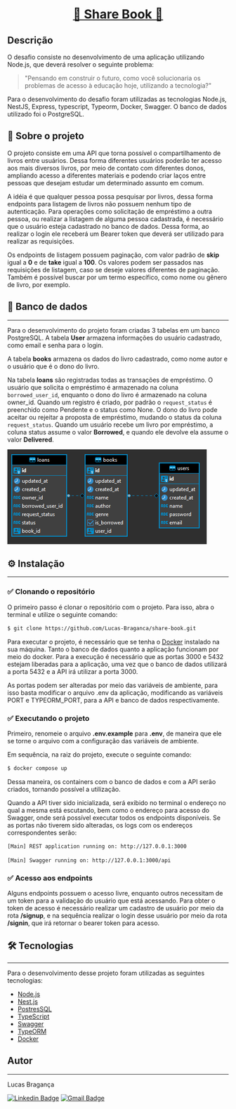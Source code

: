<h1 align="center">
    <a href="https://github.com/BrDSF/backend-challenge">🚀 Share Book 🚀</a>
</h1>

## Descrição

O desafio consiste no desenvolvimento de uma aplicação utilizando Node.js, que deverá resolver o seguinte problema:

> "Pensando em construir o futuro, como você solucionaria os problemas de acesso à educação hoje, utilizando a tecnologia?"

Para o desenvolvimento do desafio foram utilizadas as tecnologias Node.js, NestJS, Express, typescript, Typeorm, Docker, Swagger. O banco de dados utilizado foi o PostgreSQL.

## 📘 Sobre o projeto

O projeto consiste em uma API que torna possível o compartilhamento de livros entre usuários. Dessa forma diferentes usuários poderão ter acesso aos mais diversos livros, por meio de contato com diferentes donos, ampliando acesso a diferentes materiais e podendo criar laços entre pessoas que desejam estudar um determinado assunto em comum.

A idéia é que qualquer pessoa possa pesquisar por livros, dessa forma endpoints para listagem de livros não possuem nenhum tipo de autenticação. Para operações como solicitação de empréstimo a outra pessoa, ou realizar a listagem de alguma pessoa cadastrada, é necessário que o usuário esteja cadastrado no banco de dados. Dessa forma, ao realizar o login ele receberá um Bearer token que deverá ser utilizado para realizar as requisições.

Os endpoints de listagem possuem paginação, com valor padrão de **skip** igual a **0** e de **take** igual a **100**. Os valores podem ser passados nas requisições de listagem, caso se deseje valores diferentes de paginação. Também é possível buscar por um termo específico, como nome ou gênero de livro, por exemplo.

## 🎲 Banco de dados

---

Para o desenvolvimento do projeto foram criadas 3 tabelas em um banco PostgreSQL. A tabela **User** armazena informações do usuário cadastrado, como email e senha para o login.

A tabela **books** armazena os dados do livro cadastrado, como nome autor e o usuário que é o dono do livro.

Na tabela **loans** são registradas todas as transações de empréstimo. O usuário que solicita o empréstimo é armazenado na coluna `borrowed_user_id`, enquanto o dono do livro é armazenado na coluna owner_id. Quando um registro é criado, por padrão o `request_status` é preenchido como Pendente e o status como None. O dono do livro pode aceitar ou rejeitar a proposta de empréstimo,
mudando o status da coluna `request_status`. Quando um usuário recebe um livro por empréstimo, a coluna status assume o valor **Borrowed**, e quando ele devolve ela assume o valor **Delivered**.

![Alt text](/banco.PNG?raw=true 'Diagrama de banco de dados')

## ⚙ Instalação

---

### ✅ Clonando o repositório

O primeiro passo é clonar o repositório com o projeto. Para isso, abra o terminal e utilize o seguinte comando:

```bash
$ git clone https://github.com/Lucas-Braganca/share-book.git
```

Para executar o projeto, é necessário que se tenha o [Docker](https://www.docker.com/) instalado na sua máquina. Tanto o banco de dados quanto a aplicação funcionam por meio do docker. Para a execução é necessário que as portas 3000 e 5432 estejam liberadas para a aplicação, uma vez que o banco de dados utilizará a porta 5432 e a API irá utilizar a porta 3000.

As portas podem ser alteradas por meio das variáveis de ambiente, para isso basta modificar o arquivo .env da aplicação, modificando as variáveis PORT e TYPEORM_PORT, para a API e banco de dados respectivamente.

### ✅ Executando o projeto

Primeiro, renomeie o arquivo **.env.example** para **.env**, de maneira que ele se torne o arquivo com a configuração das variáveis de ambiente.

Em sequência, na raiz do projeto, execute o seguinte comando:

```bash
$ docker compose up
```

Dessa maneira, os containers com o banco de dados e com a API serão criados, tornando possível a utilização.

Quando a API tiver sido inicializada, será exibido no terminal o endereço no qual a mesma está escutando, bem como o endereço para acesso do Swagger, onde será possível executar todos os endpoints disponíveis. Se as portas não tiverem sido alteradas, os logs com os endereços correspondentes serão:

```
[Main] REST application running on: http://127.0.0.1:3000

[Main] Swagger running on: http://127.0.0.1:3000/api
```

### ✅ Acesso aos endpoints

Alguns endpoints possuem o acesso livre, enquanto outros necessitam de um token para a validação do usuário que está acessando. Para obter o token de acesso é necessário realizar um cadastro de usuário por meio da rota **/signup**, e na sequência realizar o login desse usuário por meio da rota **/signin**, que irá retornar o bearer token para acesso.

## 🛠 Tecnologias

---

Para o desenvolvimento desse projeto foram utilizadas as seguintes tecnologias:

- [Node.js](https://nodejs.org)
- [Nest.js](https://nodejs.org)
- [PostresSQL](https://www.postgresql.or)
- [TypeScript](https://www.typescriptlang.org/)
- [Swagger](https://swagger.io)
- [TypeORM](https://typeorm.io/)
- [Docker](https://www.docker.com/)

## Autor

---

Lucas Bragança

[![Linkedin Badge](https://img.shields.io/badge/-Lucas_Bragança-blue?style=flat-square&logo=Linkedin&logoColor=white&link=https://www.linkedin.com/in/lucas-bragança-aa6050173)](www.linkedin.com/in/lucas-bragança-aa6050173)
[![Gmail Badge](https://img.shields.io/badge/-lucas.eco11@gmail.com-c14438?style=flat-square&logo=Gmail&logoColor=white&link=mailto:lucas.eco11@gmail.com)](mailto:lucas.eco11@gmail.com)
